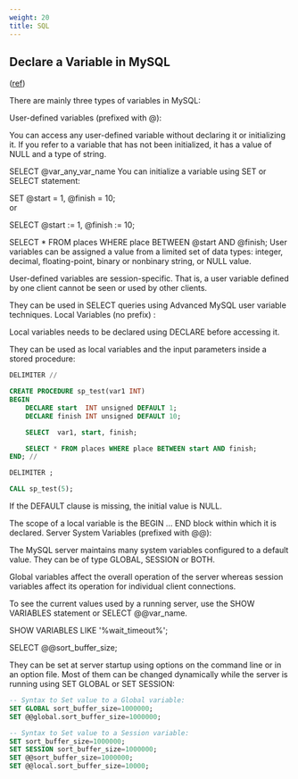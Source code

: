 ```yaml
---
weight: 20
title: SQL
---
```


## Declare a Variable in MySQL
([ref](http://stackoverflow.com/questions/11754781/how-to-declare-a-variable-in-mysql))

There are mainly three types of variables in MySQL:

User-defined variables (prefixed with @):

You can access any user-defined variable without declaring it or initializing it. If you refer to a variable that has not been initialized, it has a value of NULL and a type of string.

SELECT @var_any_var_name
You can initialize a variable using SET or SELECT statement:

SET @start = 1, @finish = 10;    
or

SELECT @start := 1, @finish := 10;

SELECT * FROM places WHERE place BETWEEN @start AND @finish;
User variables can be assigned a value from a limited set of data types: integer, decimal, floating-point, binary or nonbinary string, or NULL value.

User-defined variables are session-specific. That is, a user variable defined by one client cannot be seen or used by other clients.

They can be used in SELECT queries using Advanced MySQL user variable techniques.
Local Variables (no prefix) :

Local variables needs to be declared using DECLARE before accessing it.

They can be used as local variables and the input parameters inside a stored procedure:

```sql
DELIMITER //

CREATE PROCEDURE sp_test(var1 INT) 
BEGIN   
    DECLARE start  INT unsigned DEFAULT 1;  
    DECLARE finish INT unsigned DEFAULT 10;

    SELECT  var1, start, finish;

    SELECT * FROM places WHERE place BETWEEN start AND finish; 
END; //

DELIMITER ;

CALL sp_test(5);
```

If the DEFAULT clause is missing, the initial value is NULL.

The scope of a local variable is the BEGIN ... END block within which it is declared.
Server System Variables (prefixed with @@):

The MySQL server maintains many system variables configured to a default value. They can be of type GLOBAL, SESSION or BOTH.

Global variables affect the overall operation of the server whereas session variables affect its operation for individual client connections.

To see the current values used by a running server, use the SHOW VARIABLES statement or SELECT @@var_name.

SHOW VARIABLES LIKE '%wait_timeout%';

SELECT @@sort_buffer_size;

They can be set at server startup using options on the command line or in an option file. Most of them can be changed dynamically while the server is running using SET GLOBAL or SET SESSION:

```sql
-- Syntax to Set value to a Global variable:
SET GLOBAL sort_buffer_size=1000000;
SET @@global.sort_buffer_size=1000000;

-- Syntax to Set value to a Session variable:
SET sort_buffer_size=1000000;
SET SESSION sort_buffer_size=1000000;
SET @@sort_buffer_size=1000000;
SET @@local.sort_buffer_size=10000;
```
